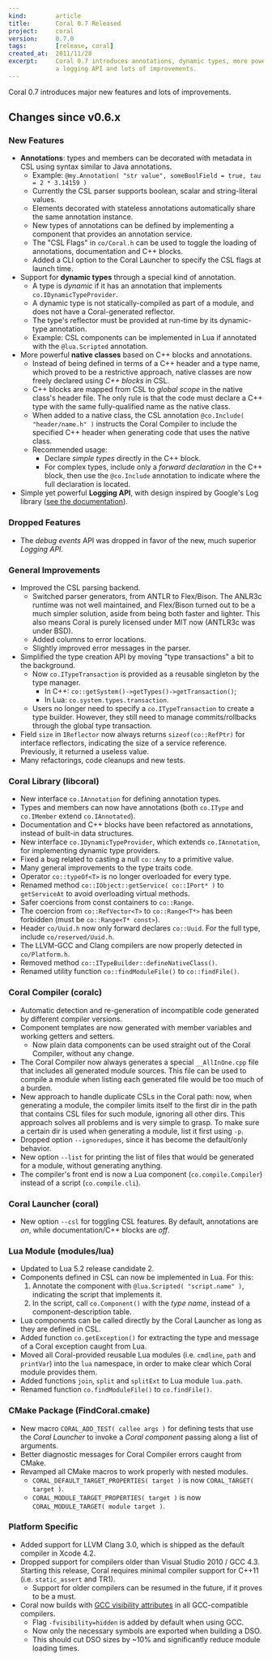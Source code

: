 ```yaml
---
kind:        article
title:       Coral 0.7 Released
project:     coral
version:     0.7.0
tags:        [release, coral]
created_at:  2011/11/28
excerpt:     Coral 0.7 introduces annotations, dynamic types, more powerful native classes,
             a logging API and lots of improvements.
---
```


Coral 0.7 introduces major new features and lots of improvements.

## Changes since v0.6.x

### New Features
- **Annotations**: types and members can be decorated with metadata in CSL using syntax similar to Java annotations.
	- Example: `@my.Annotation( "str value", someBoolField = true, tau = 2 * 3.14159 )`
	- Currently the CSL parser supports boolean, scalar and string-literal values.
	- Elements decorated with stateless annotations automatically share the same annotation instance.
	- New types of annotations can be defined by implementing a component that provides an annotation service.
	- The "CSL Flags" in `co/Coral.h` can be used to toggle the loading of annotations, documentation and C++ blocks.
	- Added a CLI option to the Coral Launcher to specify the CSL flags at launch time.
- Support for **dynamic types** through a special kind of annotation.
	- A type is _dynamic_ if it has an annotation that implements `co.IDynamicTypeProvider`.
	- A dynamic type is not statically-compiled as part of a module, and does not have a Coral-generated reflector.
	- The type's reflector must be provided at run-time by its dynamic-type annotation.
	- Example: CSL components can be implemented in Lua if annotated with the `@lua.Scripted` annotation.
- More powerful **native classes** based on C++ blocks and annotations.
	- Instead of being defined in terms of a C++ header and a type name, which proved to be a restrictive approach, native classes are now freely declared using _C++ blocks_ in CSL.
	- C++ blocks are mapped from CSL to _global scope_ in the native class's header file. The only rule is that the code must declare a C++ type with the same fully-qualified name as the native class.
	- When added to a native class, the CSL annotation `@co.Include( "header/name.h" )` instructs the Coral Compiler to include the specified C++ header when generating code that uses the native class.
	- Recommended usage:
		- Declare _simple types_ directly in the C++ block.
		- For complex types, include only a _forward declaration_ in the C++ block, then use the `@co.Include` annotation to indicate where the full declaration is located.
- Simple yet powerful **Logging API**, with design inspired by Google's Log library ([see the documentation](http://doc.libcoral.org/0.7/api/group__log.html#details)).

### Dropped Features
- The _debug events_ API was dropped in favor of the new, much superior _Logging API_.

### General Improvements
- Improved the CSL parsing backend.
	- Switched parser generators, from ANTLR to Flex/Bison. The ANLR3c runtime was not well maintained, and  Flex/Bison turned out to be a much simpler solution, aside from being both faster and lighter. This also means Coral is purely licensed under MIT now (ANTLR3c was under BSD).
	- Added columns to error locations.
	- Slightly improved error messages in the parser.
- Simplified the type creation API by moving "type transactions" a bit to the background.
	- Now `co.ITypeTransaction` is provided as a reusable singleton by the type manager.
		- In C++: `co::getSystem()->getTypes()->getTransaction()`;
		- In Lua: `co.system.types.transaction`.
	- Users no longer need to specify a `co.ITypeTransaction` to create a type builder. However, they still need to manage commits/rollbacks through the global type transaction.
- Field `size` in `IReflector` now always returns `sizeof(co::RefPtr)` for interface reflectors, indicating the size of a service reference. Previously, it returned a useless value.
- Many refactorings, code cleanups and new tests.

### Coral Library (libcoral)
- New interface `co.IAnnotation` for defining annotation types.
- Types and members can now have annotations (both `co.IType` and `co.IMember` extend `co.IAnnotated`).
- Documentation and C++ blocks have been refactored as annotations, instead of built-in data structures.
- New interface `co.IDynamicTypeProvider`, which extends `co.IAnnotation`, for implementing dynamic type providers.
- Fixed a bug related to casting a null `co::Any` to a primitive value.
- Many general improvements to the type traits code.
- Operator `co::typeOf<T>` is no longer overloaded for every type.
- Renamed method `co::IObject::getService( co::IPort* )` to `getServiceAt` to avoid overloading virtual methods.
- Safer coercions from const containers to `co::Range`.
- The coercion from `co::RefVector<T>` to `co::Range<T*>` has been forbidden (must be `co::Range<T* const>`).
- Header `co/Uuid.h` now only forward declares `co::Uuid`. For the full type, include `co/reserved/Uuid.h`.
- The LLVM-GCC and Clang compilers are now properly detected in `co/Platform.h`.
- Removed method `co::ITypeBuilder::defineNativeClass()`.
- Renamed utility function `co::findModuleFile()` to `co::findFile()`.

### Coral Compiler (coralc)
- Automatic detection and re-generation of incompatible code generated by different compiler versions.
- Component templates are now generated with member variables and working getters and setters.
	- Now plain data components can be used straight out of the Coral Compiler, without any change.
- The Coral Compiler now always generates a special `__AllInOne.cpp` file that includes all generated module sources. This file can be used to compile a module when listing each generated file would be too much of a burden.
- New approach to handle duplicate CSLs in the Coral path: now, when generating a module, the compiler limits itself to the first dir in the path that contains CSL files for such module, ignoring all other dirs. This approach solves all problems and is very simple to grasp. To make sure a certain dir is used when generating a module, list it first using `-p`.
- Dropped option `--ignoredupes`, since it has become the default/only behavior.
- New option `--list` for printing the list of files that would be generated for a module, without generating anything.
- The compiler's front end is now a Lua component (`co.compile.Compiler`) instead of a script (`co.compile.cli`).

### Coral Launcher (coral)
- New option `--csl` for toggling CSL features. By default, annotations are _on_, while documentation/C++ blocks are _off_.

### Lua Module (modules/lua)
- Updated to Lua 5.2 release candidate 2.
- Components defined in CSL can now be implemented in Lua. For this:
	1. Annotate the component with `@lua.Scripted( "script.name" )`, indicating the script that implements it.
	2. In the script, call `co.Component()` with the _type name_, instead of a component-description table.
- Lua components can be called directly by the Coral Launcher as long as they are defined in CSL.
- Added function `co.getException()` for extracting the type and message of a Coral exception caught from Lua.
- Moved all Coral-provided reusable Lua modules (i.e. `cmdline`, `path` and `printVar`) into the `lua` namespace, in order to make clear which Coral module provides them.
- Added functions `join`, `split` and `splitExt` to Lua module `lua.path`.
- Renamed function `co.findModuleFile()` to `co.findFile()`.

### CMake Package (FindCoral.cmake)
- New macro `CORAL_ADD_TEST( callee args )` for defining tests that use the _Coral Launcher_ to invoke a _Coral component_ passing along a list of arguments.
- Better diagnostic messages for Coral Compiler errors caught from CMake.
- Revamped all CMake macros to work properly with nested modules.
	- `CORAL_DEFAULT_TARGET_PROPERTIES( target )` is now `CORAL_TARGET( target )`.
	- `CORAL_MODULE_TARGET_PROPERTIES( target )` is now `CORAL_MODULE_TARGET( module target )`.

### Platform Specific
- Added support for LLVM Clang 3.0, which is shipped as the default compiler in Xcode 4.2.
- Dropped support for compilers older than Visual Studio 2010 / GCC 4.3. Starting this release, Coral requires minimal compiler support for C++11 (i.e. `static_assert` and TR1).
	- Support for older compilers can be resumed in the future, if it proves to be a must.
- Coral now builds with [GCC visibility attributes](http://gcc.gnu.org/wiki/Visibility) in all GCC-compatible compilers.
	- Flag `-fvisibility=hidden` is added by default when using GCC.
	- Now only the necessary symbols are exported when building a DSO.
	- This should cut DSO sizes by ~10% and significantly reduce module loading times.
